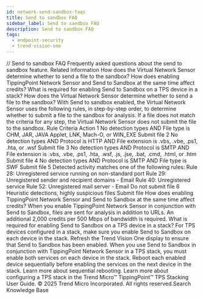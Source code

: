 ```yaml
---
id: network-send-sandbox-faqs
title: Send to sandbox FAQ
sidebar_label: Send to sandbox FAQ
description: Send to sandbox FAQ
tags:
  - endpoint-security
  - trend-vision-one
---
```


/*<![CDATA[*/ $('#title').html($('meta[name=map-description]').attr('content')); /*]]>*/ Send to sandbox FAQ Frequently asked questions about the send to sandbox feature. Related information How does the Virtual Network Sensor determine whether to send a file to the sandbox? How does enabling TippingPoint Network Sensor and Send to Sandbox at the same time affect credits? What is required for enabling Send to Sandbox on a TPS device in a stack? How does the Virtual Network Sensor determine whether to send a file to the sandbox? With Send to sandbox enabled, the Virtual Network Sensor uses the following rules, in step-by-step order, to determine whether to submit a file to the sandbox for analysis. If a file does not match the criteria for any step, the Virtual Network Sensor does not submit the file to the sandbox. Rule Criteria Action 1 No detection types AND File type is CHM, JAR, JAVA Applet, LNK, Mach-O, or WIN_EXE Submit file 2 No detection types AND Protocol is HTTP AND File extension is .vbs, .vbe, .ps1, .hta, or .wsf Submit file 3 No detection types AND Protocol is SMTP AND File extension is .vbs, .vbe, .ps1, .hta, .wsf, .js, .jse, .bat, .cmd, .html, or .htm Submit file 4 No detection types AND Protocol is SMTP AND File type is SWF Submit file 5 Detected activity matches one of the following rules: Rule 28: Unregistered service running on non-standard port Rule 29: Unregistered sender and recipient domains - Email Rule 40: Unregistered service Rule 52: Unregistered mail server - Email Do not submit file 6 Heuristic detections, highly suspicious files Submit file How does enabling TippingPoint Network Sensor and Send to Sandbox at the same time affect credits? When you enable TippingPoint Network Sensor in conjunction with Send to Sandbox, files are sent for analysis in addition to URLs. An additional 2,000 credits per 500 Mbps of bandwidth is required. What is required for enabling Send to Sandbox on a TPS device in a stack? For TPS devices configured in a stack, make sure you enable Send to Sandbox on each device in the stack. Refresh the Trend Vision One display to ensure that Send to Sandbox has been enabled. When you use Send to Sandbox in conjunction with TippingPoint Network Sensor in a TPS stack, you must enable both services on each device in the stack. Reboot each enabled device sequentially before enabling the services on the next device in the stack. Learn more about sequential rebooting. Learn more about configuring a TPS stack in the Trend Micro™ TippingPoint™ TPS Stacking User Guide. © 2025 Trend Micro Incorporated. All rights reserved.Search Knowledge Base